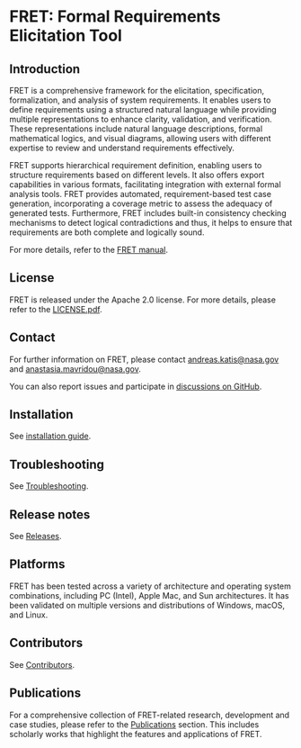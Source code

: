 FRET: Formal Requirements Elicitation Tool
=============================================

Introduction
------------

FRET is a comprehensive framework for the elicitation, specification, formalization, and analysis of system requirements. It enables users to define requirements using a structured natural language while providing multiple representations to enhance clarity, validation, and verification. These representations include natural language descriptions, formal mathematical logics, and visual diagrams, allowing users with different expertise to review and understand requirements effectively.

FRET supports hierarchical requirement definition, enabling users to structure requirements based on different levels. It also offers export capabilities in various formats, facilitating integration with external formal analysis tools. FRET provides automated, requirement-based test case generation, incorporating a coverage metric to assess the adequacy of generated tests. Furthermore, FRET includes built-in consistency checking mechanisms to detect logical contradictions and thus, it helps to ensure that requirements are both complete and logically sound.

For more details, refer to the [FRET manual](fret-electron/docs/_media/userManual.md).

License
-------

FRET is released under the Apache 2.0 license. For more details, please refer to the [LICENSE.pdf](LICENSE.pdf).

Contact
-------

For further information on FRET, please contact <andreas.katis@nasa.gov> and <anastasia.mavridou@nasa.gov>. 

You can also report issues and participate in [discussions on GitHub](https://github.com/NASA-SW-VnV/fret.git).

Installation
------------

See [installation guide](fret-electron/docs/_media/installingFRET/installationInstructions.md).

Troubleshooting
------------

See [Troubleshooting](Troubleshooting.md).

Release notes
---------

See [Releases](https://github.com/NASA-SW-VnV/fret/releases).

Platforms
---------

FRET has been tested across a variety of architecture and operating system combinations, including PC (Intel), Apple Mac, and Sun architectures. It has been validated on multiple versions and distributions of Windows, macOS, and Linux.

Contributors
------------

See [Contributors](CONTRIBUTORS.md).

Publications
------------

For a comprehensive collection of FRET-related research, development and case studies, please refer to the [Publications](PUBLICATIONS.md) section. This includes scholarly works that highlight the features and applications of FRET.
